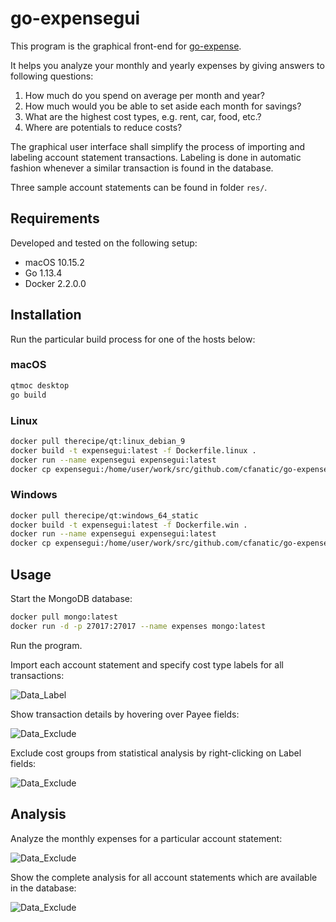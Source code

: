 # go-expensegui

This program is the graphical front-end for [go-expense](https://github.com/cfanatic/go-expense).

It helps you analyze your monthly and yearly expenses by giving answers to following questions:

1. How much do you spend on average per month and year?
2. How much would you be able to set aside each month for savings?
3. What are the highest cost types, e.g. rent, car, food, etc.?
4. Where are potentials to reduce costs?

The graphical user interface shall simplify the process of importing and labeling account statement transactions.
Labeling is done in automatic fashion whenever a similar transaction is found in the database.

Three sample account statements can be found in folder `res/`.

## Requirements

Developed and tested on the following setup:

- macOS 10.15.2
- Go 1.13.4
- Docker 2.2.0.0

## Installation

Run the particular build process for one of the hosts below:

### macOS

```bash
qtmoc desktop
go build
```

### Linux

```bash
docker pull therecipe/qt:linux_debian_9
docker build -t expensegui:latest -f Dockerfile.linux .
docker run --name expensegui expensegui:latest
docker cp expensegui:/home/user/work/src/github.com/cfanatic/go-expensegui/deploy/linux/go-expensegui .
```

### Windows

```bash
docker pull therecipe/qt:windows_64_static
docker build -t expensegui:latest -f Dockerfile.win .
docker run --name expensegui expensegui:latest
docker cp expensegui:/home/user/work/src/github.com/cfanatic/go-expensegui/deploy/windows/go-expensegui.exe .
```

## Usage

Start the MongoDB database:

```bash
docker pull mongo:latest
docker run -d -p 27017:27017 --name expenses mongo:latest
```

Run the program.

Import each account statement and specify cost type labels for all transactions:

![Data_Label](https://raw.githubusercontent.com/cfanatic/go-expensegui/master/res/go-expensegui-1.png)

Show transaction details by hovering over Payee fields:

![Data_Exclude](https://raw.githubusercontent.com/cfanatic/go-expensegui/master/res/go-expensegui-3.png)

Exclude cost groups from statistical analysis by right-clicking on Label fields:

![Data_Exclude](https://raw.githubusercontent.com/cfanatic/go-expensegui/master/res/go-expensegui-2.png)

## Analysis

Analyze the monthly expenses for a particular account statement:

![Data_Exclude](https://raw.githubusercontent.com/cfanatic/go-expensegui/master/res/go-expensegui-4.png)

Show the complete analysis for all account statements which are available in the database:

![Data_Exclude](https://raw.githubusercontent.com/cfanatic/go-expensegui/master/res/go-expensegui-5.png)
